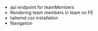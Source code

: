 - api endpoint for teamMembers
- Rendering team members in team on FE
- tailwind css installation
- Navigation
